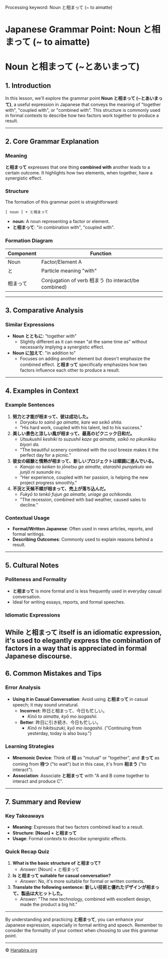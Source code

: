 Processing keyword: Noun と相まって (~ to aimatte)
# Japanese Grammar Point: Noun と相まって (~ to aimatte)
# Noun と相まって (~とあいまって)
## 1. Introduction
In this lesson, we'll explore the grammar point **Noun と相まって (~とあいまって)**, a useful expression in Japanese that conveys the meaning of "together with", "coupled with", or "combined with". This structure is commonly used in formal contexts to describe how two factors work together to produce a result.

---
## 2. Core Grammar Explanation
### Meaning
**と相まって** expresses that one thing **combined with** another leads to a certain outcome. It highlights how two elements, when together, have a synergistic effect.
### Structure
The formation of this grammar point is straightforward:
```
[ noun ] + と相まって
```
- **noun**: A noun representing a factor or element.
- **と相まって**: "in combination with", "coupled with".
### Formation Diagram
| Component     | Function                     |
|---------------|------------------------------|
| Noun          | Factor/Element A             |
| と            | Particle meaning "with"      |
| 相まって      | Conjugation of verb 相まう (to interact/be combined) |
---
## 3. Comparative Analysis
### Similar Expressions
- **Noun とともに**: "together with"
  - Slightly different as it can mean "at the same time as" without necessarily implying a synergistic effect.
- **Noun に加えて**: "in addition to"
  - Focuses on adding another element but doesn't emphasize the combined effect.
**と相まって** specifically emphasizes how two factors influence each other to produce a result.
---
## 4. Examples in Context
### Example Sentences
1. **努力と才能が相まって、彼は成功した。**
   - *Doryoku to sainō ga aimatte, kare wa seikō shita.*
   - "His hard work, coupled with his talent, led to his success."
2. **美しい景色と涼しい風が相まって、最高のピクニック日和だ。**
   - *Utsukushii keshiki to suzushii kaze ga aimatte, saikō no pikunikku biyori da.*
   - "The beautiful scenery combined with the cool breeze makes it the perfect day for a picnic."
3. **彼女の経験と情熱が相まって、新しいプロジェクトは順調に進んでいる。**
   - *Kanojo no keiken to jōnetsu ga aimatte, atarashii purojekuto wa junjō ni susunde iru.*
   - "Her experience, coupled with her passion, is helping the new project progress smoothly."
4. **不況と天候不順が相まって、売上が落ち込んだ。**
   - *Fukyō to tenkō fujun ga aimatte, uriage ga ochikonda.*
   - "The recession, combined with bad weather, caused sales to decline."
### Contextual Usage
- **Formal/Written Japanese**: Often used in news articles, reports, and formal writings.
- **Describing Outcomes**: Commonly used to explain reasons behind a result.
---
## 5. Cultural Notes
### Politeness and Formality
- **と相まって** is more formal and is less frequently used in everyday casual conversation.
- Ideal for writing essays, reports, and formal speeches.
### Idiomatic Expressions
While **と相まって** itself is an idiomatic expression, it's used to elegantly express the combination of factors in a way that is appreciated in formal Japanese discourse.
---
## 6. Common Mistakes and Tips
### Error Analysis
- **Using it in Casual Conversation**: Avoid using **と相まって** in casual speech; it may sound unnatural.
  - **Incorrect**: 昨日と相まって、今日も忙しい。
    - *Kinō to aimatte, kyō mo isogashii.*
  - **Better**: 昨日に引き続き、今日も忙しい。
    - *Kinō ni hikitsuzuki, kyō mo isogashii.* ("Continuing from yesterday, today is also busy.")
### Learning Strategies
- **Mnemonic Device**: Think of **相** as "mutual" or "together", and **まって** as coming from **待つ** ("to wait") but in this case, it's from **相まう** ("to interact").
- **Association**: Associate **と相まって** with "A and B come together to interact and produce C".
---
## 7. Summary and Review
### Key Takeaways
- **Meaning**: Expresses that two factors combined lead to a result.
- **Structure**: **[Noun] + と相まって**
- **Usage**: Formal contexts to describe synergistic effects.
### Quick Recap Quiz
1. **What is the basic structure of と相まって?**
   - *Answer*: [Noun] + と相まって
2. **Is と相まって suitable for casual conversation?**
   - *Answer*: No, it's more suitable for formal or written contexts.
3. **Translate the following sentence:**
   **新しい技術と優れたデザインが相まって、製品は大ヒットした。**
   - *Answer*: "The new technology, combined with excellent design, made the product a big hit."
---
By understanding and practicing **と相まって**, you can enhance your Japanese expression, especially in formal writing and speech. Remember to consider the formality of your context when choosing to use this grammar point.


---

© [Hanabira.org](https://hanabira.org)
